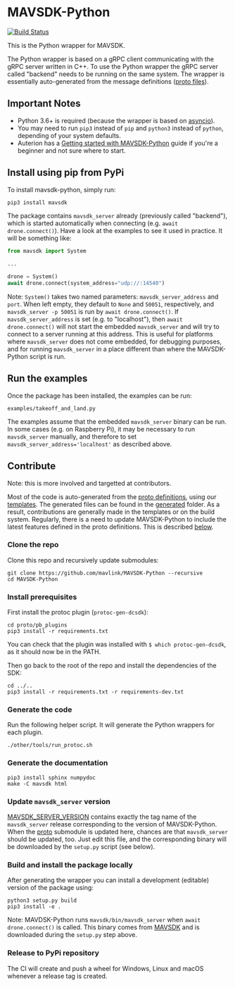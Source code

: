 # MAVSDK-Python

[![Build Status](https://travis-ci.org/mavlink/MAVSDK-Python.svg?branch=master)](https://travis-ci.org/mavlink/MAVSDK-Python)

This is the Python wrapper for MAVSDK.

The Python wrapper is based on a gRPC client communicating with the gRPC server written in C++. To use the Python wrapper the gRPC server called "backend" needs to be running on the same system. The wrapper is essentially auto-generated from the message definitions ([proto files](https://github.com/mavlink/MAVSDK-Proto)).

## Important Notes

- Python 3.6+ is required (because the wrapper is based on [asyncio](https://docs.python.org/3.7/library/asyncio.html)).
- You may need to run `pip3` instead of `pip` and `python3` instead of `python`, depending of your system defaults.
- Auterion has a [Getting started with MAVSDK-Python](https://auterion.com/getting-started-with-mavsdk-python/) guide if you're a beginner and not sure where to start.

## Install using pip from PyPi

To install mavsdk-python, simply run:

```sh
pip3 install mavsdk
```

The package contains `mavsdk_server` already (previously called "backend"), which is started automatically when connecting (e.g. `await drone.connect()`). Have a look at the examples to see it used in practice. It will be something like:

```python
from mavsdk import System

...

drone = System()
await drone.connect(system_address="udp://:14540")
```

Note: `System()` takes two named parameters: `mavsdk_server_address` and `port`. When left empty, they default to `None` and `50051`, respectively, and `mavsdk_server -p 50051` is run by `await drone.connect()`. If `mavsdk_server_address` is set (e.g. to "localhost"), then `await drone.connect()` will not start the embedded `mavsdk_server` and will try to connect to a server running at this address. This is useful for platforms where `mavsdk_server` does not come embedded, for debugging purposes, and for running `mavsdk_server` in a place different than where the MAVSDK-Python script is run.

## Run the examples

Once the package has been installed, the examples can be run:

```
examples/takeoff_and_land.py
```

The examples assume that the embedded `mavsdk_server` binary can be run. In some cases (e.g. on Raspberry Pi), it may be necessary to run `mavsdk_server` manually, and therefore to set `mavsdk_server_address='localhost'` as described above.

## Contribute

Note: this is more involved and targetted at contributors.

Most of the code is auto-generated from the [proto definitions](https://github.com/mavlink/mavsdk-proto), using our [templates](./other/templates). The generated files can be found in the [generated](./mavsdk/generated) folder. As a result, contributions are generally made in the templates or on the build system. Regularly, there is a need to update MAVSDK-Python to include the latest features defined in the proto definitions. This is described [below](#generate-the-code).

### Clone the repo

Clone this repo and recursively update submodules:

```
git clone https://github.com/mavlink/MAVSDK-Python --recursive
cd MAVSDK-Python
```

### Install prerequisites

First install the protoc plugin (`protoc-gen-dcsdk`):

```
cd proto/pb_plugins
pip3 install -r requirements.txt
```

You can check that the plugin was installed with `$ which protoc-gen-dcsdk`, as it should now be in the PATH.

Then go back to the root of the repo and install the dependencies of the SDK:

```
cd ../..
pip3 install -r requirements.txt -r requirements-dev.txt
```

### Generate the code

Run the following helper script. It will generate the Python wrappers for each plugin.

```
./other/tools/run_protoc.sh
```

### Generate the documentation

```
pip3 install sphinx numpydoc
make -C mavsdk html
```


### Update `mavsdk_server` version

[MAVSDK_SERVER_VERSION](./MAVSDK_SERVER_VERSION) contains exactly the tag name of the `mavsdk_server` release corresponding to the version of MAVSDK-Python. When the [proto](./proto) submodule is updated here, chances are that `mavsdk_server` should be updated, too. Just edit this file, and the corresponding binary will be downloaded by the `setup.py` script (see below).

### Build and install the package locally

After generating the wrapper you can install a development (editable) version of the package using:

```
python3 setup.py build
pip3 install -e .
```

Note: MAVDSK-Python runs `mavsdk/bin/mavsdk_server` when `await drone.connect()` is called. This binary comes from [MAVSDK](https://github.com/mavlink/MAVSDK/releases) and is downloaded during the `setup.py` step above.

### Release to PyPi repository

The CI will create and push a wheel for Windows, Linux and macOS whenever a release tag is created.

